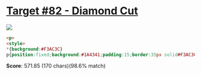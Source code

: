 # [Target #82 - Diamond Cut](https://cssbattle.dev/play/82)

![](https://cssbattle.dev/targets/82.png)

```HTML
<p>
<style>
*{background:#F3AC3C}
p{position:fixed;background:#1A4341;padding:15;border:35px solid#F3AC3C;box-shadow:0 0 0 30px#998235;transform: rotate(45deg);margin:92 140
```

**Score**: 571.85 (170 chars)(98.6% match)
